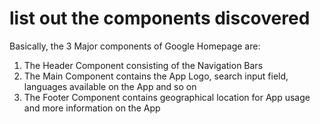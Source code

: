 # list out the components discovered

Basically, the 3 Major components of Google Homepage are:
1. The Header Component consisting of the Navigation Bars
2. The Main Component contains the App Logo, search input field, languages available on the App and so on
3. The Footer Component contains geographical location for App usage and more information on the App


